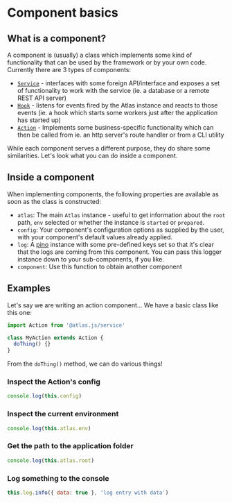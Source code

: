 [pino-home]: https://www.npmjs.com/package/pino

# Component basics

## What is a component?

A component is (usually) a class which implements some kind of functionality that can be used by the framework or by your own code. Currently there are 3 types of components:

- [`Service`](writing-services.md) - interfaces with some foreign API/interface and exposes a set of functionality to work with the service (ie. a database or a remote REST API server)
- [`Hook`](writing-hooks.md) - listens for events fired by the Atlas instance and reacts to those events (ie. a hook which starts some workers just after the application has started up)
- [`Action`](writing-actions.md) - Implements some business-specific functionality which can then be called from ie. an http server's route handler or from a CLI utility

While each component serves a different purpose, they do share some similarities. Let's look what you can do inside a component.

## Inside a component

When implementing components, the following properties are available as soon as the class is constructed:

- `atlas`: The main `Atlas` instance - useful to get information about the `root` path, `env` selected or whether the instance is `started` or `prepared`.
- `config`: Your component's configuration options as supplied by the user, with your component's default values already applied.
- `log`: A [pino][pino-home] instance with some pre-defined keys set so that it's clear that the logs are coming from this component. You can pass this logger instance down to your sub-components, if you like.
- `component`: Use this function to obtain another component

## Examples

Let's say we are writing an action component... We have a basic class like this one:

```js
import Action from '@atlas.js/service'

class MyAction extends Action {
  doThing() {}
}
```

From the `doThing()` method, we can do various things!

### Inspect the Action's config

```js
console.log(this.config)
```

### Inspect the current environment

```js
console.log(this.atlas.env)
```

### Get the path to the application folder

```js
console.log(this.atlas.root)
```

### Log something to the console

```js
this.log.info({ data: true }, 'log entry with data')
```
